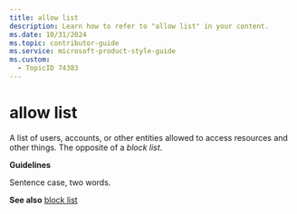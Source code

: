 ```yaml
---
title: allow list
description: Learn how to refer to "allow list" in your content.
ms.date: 10/31/2024
ms.topic: contributor-guide
ms.service: microsoft-product-style-guide
ms.custom:
  - TopicID 74383
---
```



# allow list

A list of users, accounts, or other entities allowed to access resources and other things. The opposite of a *block list*.  

**Guidelines**

Sentence case, two words.  

**See also** [block list](~\a_z_names_terms\b\block-list.md)  

